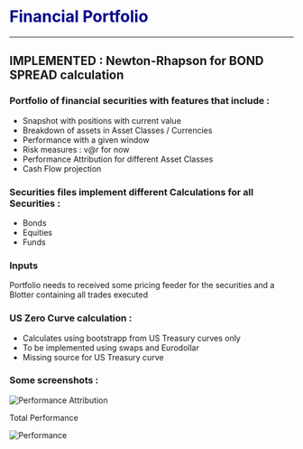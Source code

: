 # <span style="color:darkblue">Financial Portfolio</span>
---

## IMPLEMENTED : Newton-Rhapson for BOND SPREAD calculation

### Portfolio of financial securities with features that include :

- Snapshot with positions with current value
- Breakdown of assets in Asset Classes / Currencies
- Performance with a given window
- Risk measures : v@r for now
- Performance Attribution for different Asset Classes
- Cash Flow projection

### Securities files implement different Calculations for all Securities : 

- Bonds
- Equities
- Funds

### Inputs
Portfolio needs to received some pricing feeder for the securities and a Blotter containing all trades executed


### US Zero Curve calculation :

- Calculates using bootstrapp from US Treasury curves only
- To be implemented using swaps and Eurodollar
- Missing source for US Treasury curve 

### Some screenshots : 

![Performance Attribution](https://github.com/gcedism/portfolio/blob/main/fig/Screenshot%202022-11-04%20at%2008.19.11.png "Performance Attribution")

Total Performance

![Performance](https://github.com/gcedism/portfolio/blob/main/fig/Screenshot%202022-11-04%20at%2008.19.24.png "Performance")

